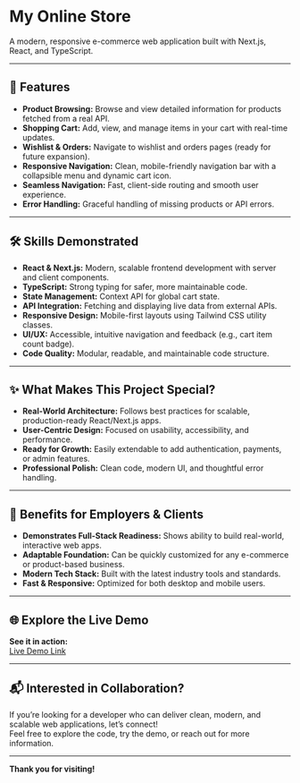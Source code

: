 # My Online Store

A modern, responsive e-commerce web application built with Next.js, React, and TypeScript.

---

## 🚀 Features

- **Product Browsing:** Browse and view detailed information for products fetched from a real API.
- **Shopping Cart:** Add, view, and manage items in your cart with real-time updates.
- **Wishlist & Orders:** Navigate to wishlist and orders pages (ready for future expansion).
- **Responsive Navigation:** Clean, mobile-friendly navigation bar with a collapsible menu and dynamic cart icon.
- **Seamless Navigation:** Fast, client-side routing and smooth user experience.
- **Error Handling:** Graceful handling of missing products or API errors.

---

## 🛠️ Skills Demonstrated

- **React & Next.js:** Modern, scalable frontend development with server and client components.
- **TypeScript:** Strong typing for safer, more maintainable code.
- **State Management:** Context API for global cart state.
- **API Integration:** Fetching and displaying live data from external APIs.
- **Responsive Design:** Mobile-first layouts using Tailwind CSS utility classes.
- **UI/UX:** Accessible, intuitive navigation and feedback (e.g., cart item count badge).
- **Code Quality:** Modular, readable, and maintainable code structure.

---

## ✨ What Makes This Project Special?

- **Real-World Architecture:** Follows best practices for scalable, production-ready React/Next.js apps.
- **User-Centric Design:** Focused on usability, accessibility, and performance.
- **Ready for Growth:** Easily extendable to add authentication, payments, or admin features.
- **Professional Polish:** Clean code, modern UI, and thoughtful error handling.

---

## 🎯 Benefits for Employers & Clients

- **Demonstrates Full-Stack Readiness:** Shows ability to build real-world, interactive web apps.
- **Adaptable Foundation:** Can be quickly customized for any e-commerce or product-based business.
- **Modern Tech Stack:** Built with the latest industry tools and standards.
- **Fast & Responsive:** Optimized for both desktop and mobile users.

---

## 🌐 Explore the Live Demo

**See it in action:**  
[Live Demo Link](https://your-demo-url.com) <!-- Replace with your actual deployed URL -->

---

## 📬 Interested in Collaboration?

If you’re looking for a developer who can deliver clean, modern, and scalable web applications, let’s connect!  
Feel free to explore the code, try the demo, or reach out for more information.

---

**Thank you for visiting!**
